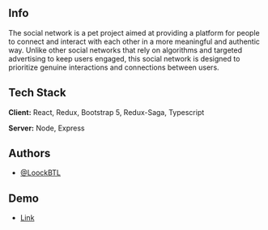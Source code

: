 ## Info

The social network is a pet project aimed at providing a platform for people to connect and interact with each other in a more meaningful and authentic way. Unlike other social networks that rely on algorithms and targeted advertising to keep users engaged, this social network is designed to prioritize genuine interactions and connections between users.

## Tech Stack

**Client:** React, Redux, Bootstrap 5, Redux-Saga, Typescript

**Server:** Node, Express

## Authors

- [@LoockBTL](https://github.com/LoockBTL)

## Demo

- [Link](https://loockbtl.github.io/SocialTime/)
